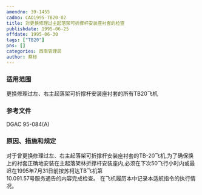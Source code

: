 ```yaml
---
amendno: 39-1455  
cadno: CAD1995-TB20-02  
title: 对更换修理过主起落架可折撑杆安装座衬套的检查  
publishdate: 1995-06-25  
effdate: 1995-06-30  
tags: ["TB20"]  
pns: []  
categories: 西南管理局  
author: 蔡标  
---
```

  
### 适用范围  
更换修理过左、右主起落架可折撑杆安装座衬套的所有TB20飞机  
  
<!--more-->  
### 参考文件  
DGAC 95-084(A)  
  
### 原因、措施和规定  
对于曾更换修理过左、右主起落架可折撑杆安装座衬套的TB-20飞机,为了确保换上的衬套正确地安装在主起落架林折撑杆安装座内,必须在下次50飞行小时内或最迟在1995年7月31日前按苏柯达TB飞机第  
10.091.57号服务通告的内容完成检查。    在飞机履历本中记录本适航指令的执行情况。  
